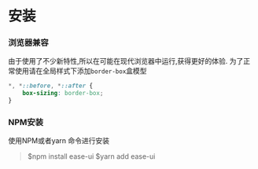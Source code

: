 # 安装
### 浏览器兼容
由于使用了不少新特性,所以在可能在现代浏览器中运行,获得更好的体验.
为了正常使用请在全局样式下添加`border-box`盒模型
```css
*, *::before, *::after {
    box-sizing: border-box;
}
```
### NPM安装

使用NPM或者yarn 命令进行安装
> $npm install ease-ui
  $yarn add ease-ui
